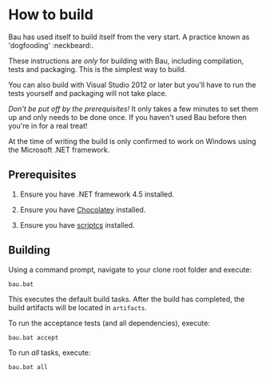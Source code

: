# How to build

Bau has used itself to build itself from the very start. A practice known as 'dogfooding' :neckbeard:.

These instructions are *only* for building with Bau, including compilation, tests and packaging. This is the simplest way to build.

You can also build with Visual Studio 2012 or later but you'll have to run the tests yourself and packaging will not take place.

*Don't be put off by the prerequisites!* It only takes a few minutes to set them up and only needs to be done once. If you haven't used Bau before then you're in for a real treat!

At the time of writing the build is only confirmed to work on Windows using the Microsoft .NET framework.

## Prerequisites

1. Ensure you have .NET framework 4.5 installed.

1. Ensure you have [Chocolatey](http://chocolatey.org/) installed.

1. Ensure you have [scriptcs](http://chocolatey.org/packages/ScriptCs) installed.

## Building

Using a command prompt, navigate to your clone root folder and execute:

`bau.bat`

This executes the default build tasks. After the build has completed, the build artifacts will be located in `artifacts`.

To run the acceptance tests (and all dependencies), execute:

`bau.bat accept`

To run *all* tasks, execute:

`bau.bat all`
